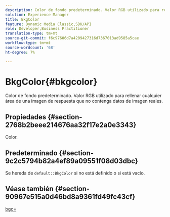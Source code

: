 ```yaml
---
description: Color de fondo predeterminado. Valor RGB utilizado para rellenar cualquier área de una imagen de respuesta que no contenga datos de imagen reales.
solution: Experience Manager
title: BkgColor
feature: Dynamic Media Classic,SDK/API
role: Developer,Business Practitioner
translation-type: tm+mt
source-git-commit: f6c97606d7a4209427316d7367013ad9585a5cae
workflow-type: tm+mt
source-wordcount: '68'
ht-degree: 7%

---
```



# BkgColor{#bkgcolor}

Color de fondo predeterminado. Valor RGB utilizado para rellenar cualquier área de una imagen de respuesta que no contenga datos de imagen reales.

## Propiedades {#section-2768b2beee214676aa32f17e2a0e3343}

Color.

## Predeterminado {#section-9c2c5794b82a4ef89a09551f08d03dbc}

Se hereda de `default::BkgColor` si no está definido o si está vacío.

## Véase también {#section-90967e515a0d46bd8a9361fd49fc43cf}

[bgc=](../../../../../is-api/http-ref/image-serving-api-ref/c-http-protocol-reference/c-command-reference/r-bgc.md#reference-53376175f617446fbe5c69120f834b88)
